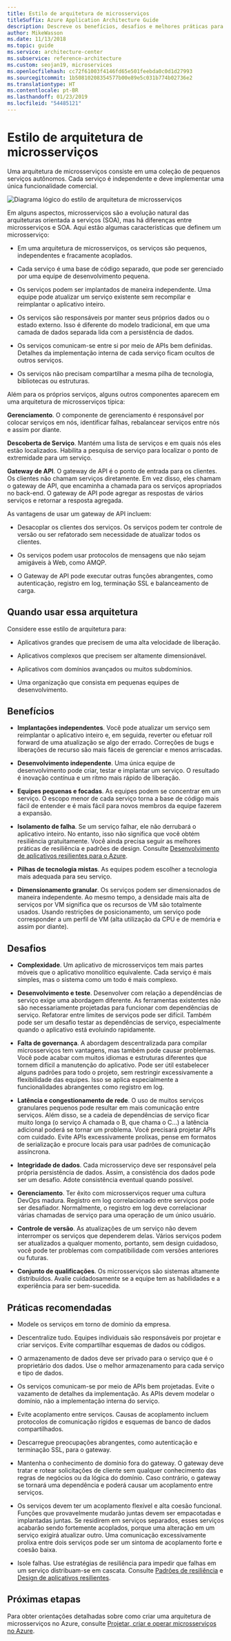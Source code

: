 ```yaml
---
title: Estilo de arquitetura de microsserviços
titleSuffix: Azure Application Architecture Guide
description: Descreve os benefícios, desafios e melhores práticas para arquiteturas de microsserviços no Azure.
author: MikeWasson
ms.date: 11/13/2018
ms.topic: guide
ms.service: architecture-center
ms.subservice: reference-architecture
ms.custom: seojan19, microservices
ms.openlocfilehash: cc72f61003f4146fd65e501feebda0c0d1d27993
ms.sourcegitcommit: 1b50810208354577b00e89e5c031b774b02736e2
ms.translationtype: HT
ms.contentlocale: pt-BR
ms.lasthandoff: 01/23/2019
ms.locfileid: "54485121"
---
```

# <a name="microservices-architecture-style"></a>Estilo de arquitetura de microsserviços

Uma arquitetura de microsserviços consiste em uma coleção de pequenos serviços autônomos. Cada serviço é independente e deve implementar uma única funcionalidade comercial.

![Diagrama lógico do estilo de arquitetura de microsserviços](./images/microservices-logical.svg)

Em alguns aspectos, microsserviços são a evolução natural das arquiteturas orientada a serviços (SOA), mas há diferenças entre microsserviços e SOA. Aqui estão algumas características que definem um microsserviço:

- Em uma arquitetura de microsserviços, os serviços são pequenos, independentes e fracamente acoplados.

- Cada serviço é uma base de código separado, que pode ser gerenciado por uma equipe de desenvolvimento pequena.

- Os serviços podem ser implantados de maneira independente. Uma equipe pode atualizar um serviço existente sem recompilar e reimplantar o aplicativo inteiro.

- Os serviços são responsáveis por manter seus próprios dados ou o estado externo. Isso é diferente do modelo tradicional, em que uma camada de dados separada lida com a persistência de dados.

- Os serviços comunicam-se entre si por meio de APIs bem definidas. Detalhes da implementação interna de cada serviço ficam ocultos de outros serviços.

- Os serviços não precisam compartilhar a mesma pilha de tecnologia, bibliotecas ou estruturas.

Além para os próprios serviços, alguns outros componentes aparecem em uma arquitetura de microsserviços típica:

**Gerenciamento**. O componente de gerenciamento é responsável por colocar serviços em nós, identificar falhas, rebalancear serviços entre nós e assim por diante.

**Descoberta de Serviço**. Mantém uma lista de serviços e em quais nós eles estão localizados. Habilita a pesquisa de serviço para localizar o ponto de extremidade para um serviço.

**Gateway de API**. O gateway de API é o ponto de entrada para os clientes. Os clientes não chamam serviços diretamente. Em vez disso, eles chamam o gateway de API, que encaminha a chamada para os serviços apropriados no back-end. O gateway de API pode agregar as respostas de vários serviços e retornar a resposta agregada.

As vantagens de usar um gateway de API incluem:

- Desacoplar os clientes dos serviços. Os serviços podem ter controle de versão ou ser refatorado sem necessidade de atualizar todos os clientes.

- Os serviços podem usar protocolos de mensagens que não sejam amigáveis à Web, como AMQP.

- O Gateway de API pode executar outras funções abrangentes, como autenticação, registro em log, terminação SSL e balanceamento de carga.

## <a name="when-to-use-this-architecture"></a>Quando usar essa arquitetura

Considere esse estilo de arquitetura para:

- Aplicativos grandes que precisem de uma alta velocidade de liberação.

- Aplicativos complexos que precisem ser altamente dimensionável.

- Aplicativos com domínios avançados ou muitos subdomínios.

- Uma organização que consista em pequenas equipes de desenvolvimento.

## <a name="benefits"></a>Benefícios

- **Implantações independentes**. Você pode atualizar um serviço sem reimplantar o aplicativo inteiro e, em seguida, reverter ou efetuar roll forward de uma atualização se algo der errado. Correções de bugs e liberações de recurso são mais fáceis de gerenciar e menos arriscadas.

- **Desenvolvimento independente**. Uma única equipe de desenvolvimento pode criar, testar e implantar um serviço. O resultado é inovação contínua e um ritmo mais rápido de liberação.

- **Equipes pequenas e focadas**. As equipes podem se concentrar em um serviço. O escopo menor de cada serviço torna a base de código mais fácil de entender e é mais fácil para novos membros da equipe fazerem a expansão.

- **Isolamento de falha**. Se um serviço falhar, ele não derrubará o aplicativo inteiro. No entanto, isso não significa que você obtém resiliência gratuitamente. Você ainda precisa seguir as melhores práticas de resiliência e padrões de design. Consulte [Desenvolvimento de aplicativos resilientes para o Azure][resiliency-overview].

- **Pilhas de tecnologia mistas**. As equipes podem escolher a tecnologia mais adequada para seu serviço.

- **Dimensionamento granular**. Os serviços podem ser dimensionados de maneira independente. Ao mesmo tempo, a densidade mais alta de serviços por VM significa que os recursos de VM são totalmente usados. Usando restrições de posicionamento, um serviço pode corresponder a um perfil de VM (alta utilização da CPU e de memória e assim por diante).

## <a name="challenges"></a>Desafios

- **Complexidade**. Um aplicativo de microsserviços tem mais partes móveis que o aplicativo monolítico equivalente. Cada serviço é mais simples, mas o sistema como um todo é mais complexo.

- **Desenvolvimento e teste**. Desenvolver com relação a dependências de serviço exige uma abordagem diferente. As ferramentas existentes não são necessariamente projetadas para funcionar com dependências de serviço. Refatorar entre limites de serviços pode ser difícil. Também pode ser um desafio testar as dependências de serviço, especialmente quando o aplicativo está evoluindo rapidamente.

- **Falta de governança**. A abordagem descentralizada para compilar microsserviços tem vantagens, mas também pode causar problemas. Você pode acabar com muitos idiomas e estruturas diferentes que tornem difícil a manutenção do aplicativo. Pode ser útil estabelecer alguns padrões para todo o projeto, sem restringir excessivamente a flexibilidade das equipes. Isso se aplica especialmente a funcionalidades abrangentes como registro em log.

- **Latência e congestionamento de rede**. O uso de muitos serviços granulares pequenos pode resultar em mais comunicação entre serviços. Além disso, se a cadeia de dependências de serviço ficar muito longa (o serviço A chamada o B, que chama o C…) a latência adicional poderá se tornar um problema. Você precisará projetar APIs com cuidado. Evite APIs excessivamente prolixas, pense em formatos de serialização e procure locais para usar padrões de comunicação assíncrona.

- **Integridade de dados**. Cada microsserviço deve ser responsável pela própria persistência de dados. Assim, a consistência dos dados pode ser um desafio. Adote consistência eventual quando possível.

- **Gerenciamento**. Ter êxito com microsserviços requer uma cultura DevOps madura. Registro em log correlacionado entre serviços pode ser desafiador. Normalmente, o registro em log deve correlacionar várias chamadas de serviço para uma operação de um único usuário.

- **Controle de versão**. As atualizações de um serviço não devem interromper os serviços que dependerem delas. Vários serviços podem ser atualizados a qualquer momento, portanto, sem design cuidadoso, você pode ter problemas com compatibilidade com versões anteriores ou futuras.

- **Conjunto de qualificações**. Os microsserviços são sistemas altamente distribuídos. Avalie cuidadosamente se a equipe tem as habilidades e a experiência para ser bem-sucedida.

## <a name="best-practices"></a>Práticas recomendadas

- Modele os serviços em torno de domínio da empresa.

- Descentralize tudo. Equipes individuais são responsáveis por projetar e criar serviços. Evite compartilhar esquemas de dados ou códigos.

- O armazenamento de dados deve ser privado para o serviço que é o proprietário dos dados. Use o melhor armazenamento para cada serviço e tipo de dados.

- Os serviços comunicam-se por meio de APIs bem projetadas. Evite o vazamento de detalhes da implementação. As APIs devem modelar o domínio, não a implementação interna do serviço.

- Evite acoplamento entre serviços. Causas de acoplamento incluem protocolos de comunicação rígidos e esquemas de banco de dados compartilhados.

- Descarregue preocupações abrangentes, como autenticação e terminação SSL, para o gateway.

- Mantenha o conhecimento de domínio fora do gateway. O gateway deve tratar e rotear solicitações de cliente sem qualquer conhecimento das regras de negócios ou da lógica do domínio. Caso contrário, o gateway se tornará uma dependência e poderá causar um acoplamento entre serviços.

- Os serviços devem ter um acoplamento flexível e alta coesão funcional. Funções que provavelmente mudarão juntas devem ser empacotadas e implantadas juntas. Se residirem em serviços separados, esses serviços acabarão sendo fortemente acoplados, porque uma alteração em um serviço exigirá atualizar outro. Uma comunicação excessivamente prolixa entre dois serviços pode ser um sintoma de acoplamento forte e coesão baixa.

- Isole falhas. Use estratégias de resiliência para impedir que falhas em um serviço distribuam-se em cascata. Consulte [Padrões de resiliência][resiliency-patterns] e [Design de aplicativos resilientes][resiliency-overview].

## <a name="next-steps"></a>Próximas etapas

Para obter orientações detalhadas sobre como criar uma arquitetura de microsserviços no Azure, consulte [Projetar, criar e operar microsserviços no Azure](../../microservices/index.md).

<!-- links -->

[resiliency-overview]: ../../resiliency/index.md
[resiliency-patterns]: ../../patterns/category/resiliency.md
